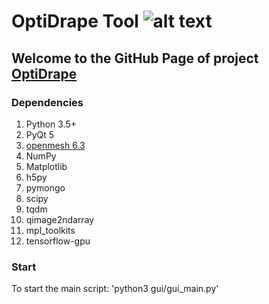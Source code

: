 # OptiDrape Tool ![alt text](https://github.com/Cybernetics-Lab-Aachen/OptiDrape/Logo_OptiDrape_without.png "Logo Title Text 1")
## Welcome to the GitHub Page of project [OptiDrape](www.optidrape.de)

### Dependencies
1. Python 3.5+
2. PyQt 5
3. [openmesh 6.3](https://www.openmesh.org/)
4. NumPy
5. Matplotlib
6. h5py
7. pymongo
8. scipy
9. tqdm
10. qimage2ndarray
11. mpl_toolkits
12. tensorflow-gpu

### Start
To start the main script: 
'python3 gui/gui_main.py'





